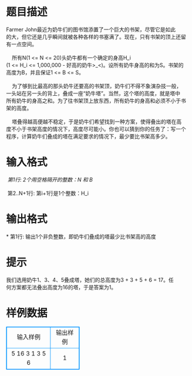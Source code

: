 # 

 
 # 题目描述 
Farmer&nbsp;John最近为奶牛们的图书馆添置了一个巨大的书架，尽管它是如此<BR>的大，但它还是几乎瞬间就被各种各样的书塞满了。现在，只有书架的顶上还留<BR>有一点空间。<BR><BR>&nbsp;&nbsp;&nbsp;&nbsp;所有N(1&nbsp;&lt;=&nbsp;N&nbsp;&lt;=&nbsp;20)头奶牛都有一个确定的身高H_i<BR>(1&nbsp;&lt;=&nbsp;H_i&nbsp;&lt;=&nbsp;1,000,000&nbsp;-&nbsp;好高的奶牛&gt;_&lt;)。设所有奶牛身高的和为S。书架的<BR>高度为B，并且保证1&nbsp;&lt;=&nbsp;B&nbsp;&lt;=&nbsp;S。<BR><BR>&nbsp;&nbsp;&nbsp;&nbsp;为了够到比最高的那头奶牛还要高的书架顶，奶牛们不得不象演杂技一般，<BR>一头站在另一头的背上，叠成一座“奶牛塔”。当然，这个塔的高度，就是塔中<BR>所有奶牛的身高之和。为了往书架顶上放东西，所有奶牛的身高和必须不小于书<BR>架的高度。<BR><BR>&nbsp;&nbsp;&nbsp;&nbsp;塔叠得越高便越不稳定，于是奶牛们希望找到一种方案，使得叠出的塔在高<BR>度不小于书架高度的情况下，高度尽可能小。你也可以猜到你的任务了：写一个<BR>程序，计算奶牛们叠成的塔在满足要求的情况下，最少要比书架高多少。<BR> 

 
 # 输入格式 
*&nbsp;第1行:&nbsp;2个用空格隔开的整数：N&nbsp;和&nbsp;B<BR><BR>*&nbsp;第2..N+1行:&nbsp;第i+1行是1个整数：H_i<BR> 

 
 # 输出格式 
*&nbsp;第1行:&nbsp;输出1个非负整数，即奶牛们叠成的塔最少比书架高的高度<BR> 

 
 # 提示 
我们选用奶牛1、3、4、5叠成塔，她们的总高度为3&nbsp;+&nbsp;3&nbsp;+&nbsp;5&nbsp;+&nbsp;6&nbsp;=&nbsp;17。任<BR>何方案都无法叠出高度为16的塔，于是答案为1。<BR> 
# 样例数据
<style>
        table,table tr th, table tr td { border:1px solid #0094ff; }
        table { width: 200px; min-height: 25px; line-height: 25px; text-align: center; border-collapse: collapse;}   
    </style>
<table>
	<tr>
		<td>输入样例</td>
		<td>输出样例</td>
	</tr>
<tr><td>5 16
3
1
3
5
6
</td><td>1
</td></tr></table>
